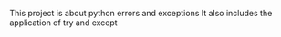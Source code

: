 This project is about python errors and exceptions
It also includes the application of try and except
